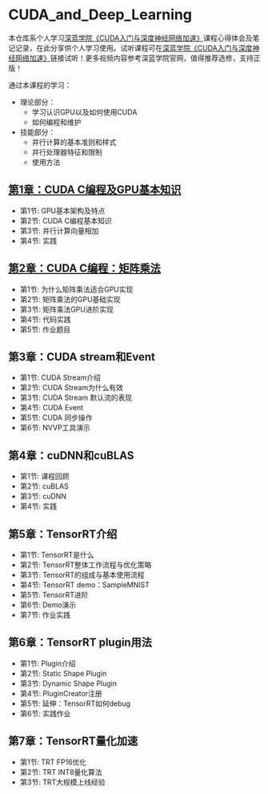 # CUDA_and_Deep_Learning
本仓库系个人学习[深蓝学院《CUDA入门与深度神经网络加速》](https://www.shenlanxueyuan.com/my/course/544)课程心得体会及笔记记录，在此分享供个人学习使用。试听课程可在[深蓝学院《CUDA入门与深度神经网络加速》](https://www.shenlanxueyuan.com/my/course/474)链接试听！更多视频内容参考深蓝学院官网，值得推荐选修，支持正版！

通过本课程的学习：

- 理论部分：
  - 学习认识GPU以及如何使用CUDA
  - 如何编程和维护
- 技能部分：
  - 并行计算的基本准则和样式
  - 并行处理器特征和限制
  - 使用方法

## [第1章：CUDA C编程及GPU基本知识](./doc/ch01_CUDA-C编程及GPU基本知识.md)

- 第1节: GPU基本架构及特点
- 第2节: CUDA C编程基本知识
- 第3节: 并行计算向量相加
- 第4节: 实践

## [第2章：CUDA C编程：矩阵乘法](./doc/ch02_矩阵乘法.md)

- 第1节: 为什么矩阵乘法适合GPU实现
- 第2节: 矩阵乘法的GPU基础实现
- 第3节: 矩阵乘法GPU进阶实现
- 第4节: 代码实践
- 第5节: 作业题目        

## 第3章：CUDA stream和Event

- 第1节: CUDA Stream介绍
- 第2节: CUDA Stream为什么有效
- 第3节:  CUDA Stream 默认流的表现
- 第4节: CUDA Event
- 第5节: CUDA 同步操作
- 第6节: NVVP工具演示        

## 第4章：cuDNN和cuBLAS

- 第1节: 课程回顾
- 第2节: cuBLAS
- 第3节: cuDNN
- 第4节: 实践        

## 第5章：TensorRT介绍

- 第1节:  TensorRT是什么
- 第2节: TensorRT整体工作流程与优化策略
- 第3节: TensorRT的组成与基本使用流程
- 第4节: TensorRT demo：SampleMNIST
- 第5节:  TensorRT进阶
- 第6节: Demo演示
- 第7节: 作业实践        

## 第6章：TensorRT plugin用法

- 第1节: Plugin介绍
- 第2节: Static Shape Plugin
- 第3节: Dynamic Shape Plugin
- 第4节: PluginCreator注册
- 第5节: 延伸：TensorRT如何debug 
- 第6节: 实践作业        

## 第7章：TensorRT量化加速

- 第1节: TRT FP16优化
- 第2节: TRT INT8量化算法
- 第3节: TRT大规模上线经验        
